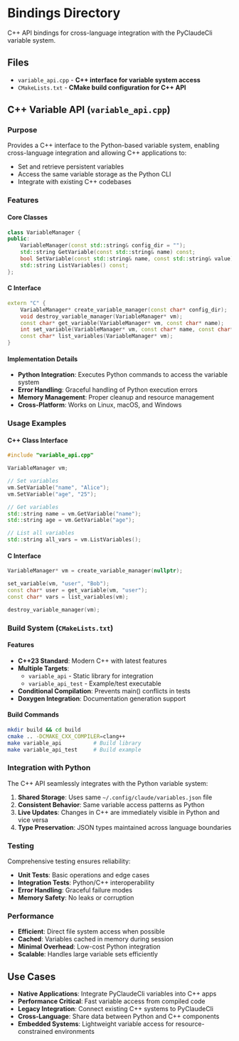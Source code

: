 # Bindings Directory

C++ API bindings for cross-language integration with the PyClaudeCli variable system.

## Files

- `variable_api.cpp` - **C++ interface for variable system access**
- `CMakeLists.txt` - **CMake build configuration for C++ API**

## C++ Variable API (`variable_api.cpp`)

### Purpose
Provides a C++ interface to the Python-based variable system, enabling cross-language integration and allowing C++ applications to:
- Set and retrieve persistent variables
- Access the same variable storage as the Python CLI
- Integrate with existing C++ codebases

### Features

#### Core Classes
```cpp
class VariableManager {
public:
    VariableManager(const std::string& config_dir = "");
    std::string GetVariable(const std::string& name) const;
    bool SetVariable(const std::string& name, const std::string& value) const;
    std::string ListVariables() const;
};
```

#### C Interface
```cpp
extern "C" {
    VariableManager* create_variable_manager(const char* config_dir);
    void destroy_variable_manager(VariableManager* vm);
    const char* get_variable(VariableManager* vm, const char* name);
    int set_variable(VariableManager* vm, const char* name, const char* value);
    const char* list_variables(VariableManager* vm);
}
```

#### Implementation Details
- **Python Integration**: Executes Python commands to access the variable system
- **Error Handling**: Graceful handling of Python execution errors
- **Memory Management**: Proper cleanup and resource management
- **Cross-Platform**: Works on Linux, macOS, and Windows

### Usage Examples

#### C++ Class Interface
```cpp
#include "variable_api.cpp"

VariableManager vm;

// Set variables
vm.SetVariable("name", "Alice");
vm.SetVariable("age", "25");

// Get variables  
std::string name = vm.GetVariable("name");
std::string age = vm.GetVariable("age");

// List all variables
std::string all_vars = vm.ListVariables();
```

#### C Interface
```cpp
VariableManager* vm = create_variable_manager(nullptr);

set_variable(vm, "user", "Bob");
const char* user = get_variable(vm, "user");
const char* vars = list_variables(vm);

destroy_variable_manager(vm);
```

### Build System (`CMakeLists.txt`)

#### Features
- **C++23 Standard**: Modern C++ with latest features
- **Multiple Targets**: 
  - `variable_api` - Static library for integration
  - `variable_api_test` - Example/test executable
- **Conditional Compilation**: Prevents main() conflicts in tests
- **Doxygen Integration**: Documentation generation support

#### Build Commands
```bash
mkdir build && cd build
cmake .. -DCMAKE_CXX_COMPILER=clang++
make variable_api          # Build library
make variable_api_test     # Build example
```

### Integration with Python

The C++ API seamlessly integrates with the Python variable system:
1. **Shared Storage**: Uses same `~/.config/claude/variables.json` file
2. **Consistent Behavior**: Same variable access patterns as Python
3. **Live Updates**: Changes in C++ are immediately visible in Python and vice versa
4. **Type Preservation**: JSON types maintained across language boundaries

### Testing

Comprehensive testing ensures reliability:
- **Unit Tests**: Basic operations and edge cases
- **Integration Tests**: Python/C++ interoperability  
- **Error Handling**: Graceful failure modes
- **Memory Safety**: No leaks or corruption

### Performance

- **Efficient**: Direct file system access when possible
- **Cached**: Variables cached in memory during session
- **Minimal Overhead**: Low-cost Python integration
- **Scalable**: Handles large variable sets efficiently

## Use Cases

- **Native Applications**: Integrate PyClaudeCli variables into C++ apps
- **Performance Critical**: Fast variable access from compiled code
- **Legacy Integration**: Connect existing C++ systems to PyClaudeCli
- **Cross-Language**: Share data between Python and C++ components
- **Embedded Systems**: Lightweight variable access for resource-constrained environments